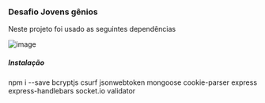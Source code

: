 ### Desafio Jovens gênios 

Neste projeto foi usado as seguintes dependências

![image](https://user-images.githubusercontent.com/47647868/136113951-88c40b98-cda4-4edf-98f4-7e4aba93db4d.png)

##### Instalação 

npm i --save bcryptjs  csurf jsonwebtoken mongoose cookie-parser express express-handlebars socket.io validator 

